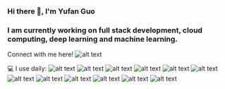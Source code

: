 ### Hi there 👋, I'm Yufan Guo 
### I am currently working on full stack development, cloud computing, deep learning and machine learning.
 Connect with me here!  ![alt text](https://img.shields.io/badge/-yg2742%40nyu.edu-blue)

💻 I use daily: ![alt text](https://img.shields.io/badge/Java-ED8B00?style=for-the-badge&logo=openjdk&logoColor=white) ![alt text](https://img.shields.io/badge/React-20232A?style=for-the-badge&logo=react&logoColor=61DAFB) ![alt text](https://img.shields.io/badge/Spring-6DB33F?style=for-the-badge&logo=spring&logoColor=white) ![alt text](https://img.shields.io/badge/Python-3776AB.svg?style=for-the-badge&logo=Python&logoColor=white) ![alt text](https://img.shields.io/badge/Flask-000000.svg?style=for-the-badge&logo=Flask&logoColor=white) ![alt text](https://img.shields.io/badge/Django-092E20.svg?style=for-the-badge&logo=Django&logoColor=white) ![alt text](https://img.shields.io/badge/Node.js-339933.svg?style=for-the-badge&logo=nodedotjs&logoColor=white) ![alt text](https://img.shields.io/badge/MySQL-4479A1.svg?style=for-the-badge&logo=MySQL&logoColor=white) ![alt text](https://img.shields.io/badge/PostgreSQL-4169E1.svg?style=for-the-badge&logo=PostgreSQL&logoColor=white) ![alt text](https://img.shields.io/badge/SQLite-003B57.svg?style=for-the-badge&logo=SQLite&logoColor=white) ![alt text](https://img.shields.io/badge/Oracle-F80000.svg?style=for-the-badge&logo=Oracle&logoColor=white) ![alt text](https://img.shields.io/badge/Amazon%20AWS-232F3E.svg?style=for-the-badge&logo=Amazon-AWS&logoColor=white)







<!--
**Iiiiiris77/Iiiiiris77** is a ✨ _special_ ✨ repository because its `README.md` (this file) appears on your GitHub profile.

Here are some ideas to get you started:

- 🔭 I’m currently working on ...
- 🌱 I’m currently learning ...
- 👯 I’m looking to collaborate on ...
- 🤔 I’m looking for help with ...
- 💬 Ask me about ...
- 📫 How to reach me: ...
- 😄 Pronouns: ...
- ⚡ Fun fact: ...
-->
